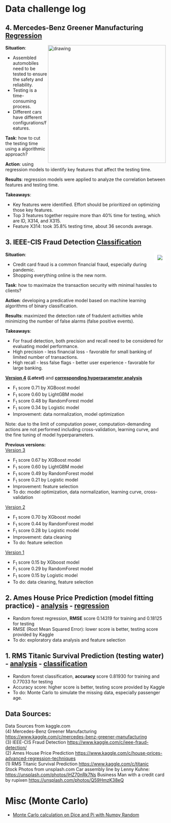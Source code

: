 # Data challenge log
## 4. Mercedes-Benz Greener Manufacturing [Regression](https://github.com/er1czz/data_challenges/blob/master/Mercedes_Manufacturing_v2.ipynb)
<img src="https://github.com/er1czz/data_challenges/blob/master/car_740_480.jpg?raw=true" align = "right" alt="drawing" width="370"> 

<b>Situation</b>:  
- Assembled automobiles need to be tested to ensure the safety and reliability.  
- Testing is a time-consuming process.     
- Different cars have different configurations/features.  

<b>Task</b>: how to cut the testing time using a algorithmic approach?    

<b>Action</b>: using regression models to identify key features that affect the testing time.  

<b>Results</b>: regression models were applied to analyze the correlation between features and testing time.  

<b>Takeaways</b>:  
- Key features were identified. Effort should be prioritized on optimizing those key features.  
- Top 3 features together require more than 40% time for testing, which are ID, X314, and X315.  
- Feature X314: took 35.8% testing time, about 36 seconds average.  

## 3. IEEE-CIS Fraud Detection [Classification](https://github.com/er1czz/kaggle/blob/master/Fraud_Detection_fullset_4.ipynb)
<img src="https://github.com/er1czz/data_challenges/blob/master/unsplash_transaction.JPG?raw=true" align = "right" style = "border:10px solid white">  

<b>Situation</b>:
- Credit card fraud is a common financial fraud, especially during pandemic.
- Shopping everything online is the new norm.

<b>Task</b>: how to maximaize the transaction security with minimal hassles to clients?

<b>Action</b>: developing a predicative model based on machine learning algorithms of binary classification.

<b>Results</b>: maximized the detection rate of fradulent activities while minimizing the number of false alarms (false positive events).

<b>Takeaways</b>: 
- For fraud detection, both precision and recall need to be considered for evaluating model performance.
- High precision - less financial loss - favorable for small banking of limited number of transactions.
- High recall - less false flags - better user experience - favorable for large banking.

[<b> Version 4</b>](https://github.com/er1czz/kaggle/blob/master/Fraud_Detection_fullset_4.ipynb) <b>(<em>Latest</em>)</b> and [<b>corresponding hyperparameter analysis</b>](https://github.com/er1czz/kaggle/blob/master/XGB_opt.ipynb)  
- F<sub>1</sub> score 0.71 by XGBoost model
- F<sub>1</sub> score 0.60 by LightGBM model
- F<sub>1</sub> score 0.48 by RandomForest model 
- F<sub>1</sub> score 0.34 by Logistic model 
- Improvement: data normalization, model optimization   

Note: due to the limit of computation power, computation-demanding actions are not performed including cross-validation, learning curve, and the fine tuning of model hyperparameters.

<b> Previous versions:</b>  
[Version 3](https://github.com/er1czz/kaggle/blob/master/Fraud_Detection_fullset_3.ipynb)   
- F<sub>1</sub> score 0.67 by XGBoost model
- F<sub>1</sub> score 0.60 by LightGBM model
- F<sub>1</sub> score 0.49 by RandomForest model 
- F<sub>1</sub> score 0.21 by Logistic model 
- Improvement: feature selection
- To do: model optimization, data normalization, learning curve, cross-validation

[Version 2](https://github.com/er1czz/kaggle/blob/master/Fraud_Detection_fullset_2.ipynb)
- F<sub>1</sub> score 0.70 by XGboost model 
- F<sub>1</sub> score 0.44 by RandomForest model 
- F<sub>1</sub> score 0.28 by Logistic model 
- Improvement: data cleaning
- To do: feature selection

[Version 1](https://github.com/er1czz/kaggle/blob/master/Fraud_Detection_fullset.ipynb)   
- F<sub>1</sub> score 0.15 by XGboost model 
- F<sub>1</sub> score 0.29 by RandomForest model 
- F<sub>1</sub> score 0.15 by Logistic model 
- To do: data cleaning, feature selection 
## 2. Ames House Price Prediction (model fitting practice) - [analysis](https://github.com/er1czz/kaggle/blob/master/House_prices_analysis.ipynb) - [regression](https://github.com/er1czz/kaggle/blob/master/House_prices_regression.ipynb)
- Random forest regression, **RMSE** score 0.14319 for training and 0.18125 for testing 
- RMSE (Root Mean Squared Error): lower score is better, testing score provided by Kaggle
- To do: exploratory data analysis and feature selection
## 1. RMS Titanic Survival Prediction (testing water) - [analysis](https://github.com/er1czz/kaggle/blob/master/Titanic_analysis.ipynb) - [classification](https://github.com/er1czz/kaggle/blob/master/Titanic_classifier.ipynb)
- Random forest classification, **accuracy** score 0.81930 for training and 0.77033 for testing
- Accuracy score: higher score is better, testing score provided by Kaggle
- To do: Monte Carlo to simulate the missing data, especially passenger age.

## Data Sources:
Data Sources from kaggle.com  
\(4\) Mercedes-Benz Greener Manufacturing  https://www.kaggle.com/c/mercedes-benz-greener-manufacturing  
\(3\) IEEE-CIS Fraud Detection https://www.kaggle.com/c/ieee-fraud-detection/  
\(2\) Ames House Price Prediction https://www.kaggle.com/c/house-prices-advanced-regression-techniques  
\(1\) RMS Titanic Survival Prediction  https://www.kaggle.com/c/titanic  
Stock Photos from unsplash.com
Car assembly line by Lenny Kuhne: https://unsplash.com/photos/jHZ70nRk7Ns
Business Man with a credit card by rupixen https://unsplash.com/photos/Q59HmzK38eQ

# Misc (Monte Carlo)
- [Monte Carlo calculation on Dice and Pi with Numpy Random](https://github.com/er1czz/kaggle/blob/master/Monte%20Carlo's%20Dice%20and%20Pi.ipynb)
